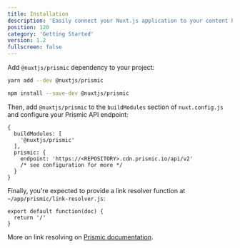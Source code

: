 ```yaml
---
title: Installation
description: 'Easily connect your Nuxt.js application to your content hosted on Prismic'
position: 120
category: 'Getting Started'
version: 1.2
fullscreen: false
---
```


Add `@nuxtjs/prismic` dependency to your project:

<code-group>
  <code-block label="Yarn" active>

```bash
yarn add --dev @nuxtjs/prismic
```

  </code-block>
  <code-block label="NPM">

```bash
npm install --save-dev @nuxtjs/prismic
```

  </code-block>
</code-group>

Then, add `@nuxtjs/prismic` to the `buildModules` section of `nuxt.config.js` and configure your Prismic API endpoint:

```javascript[nuxt.config.js]
{
  buildModules: [
    '@nuxtjs/prismic'
  ],
  prismic: {
    endpoint: 'https://<REPOSITORY>.cdn.prismic.io/api/v2'
    /* see configuration for more */
  }
}
```

Finally, you're expected to provide a link resolver function at `~/app/prismic/link-resolver.js`:

```javascript[link-resolver.js]
export default function(doc) {
  return '/'
}
```

<alert type="info">

More on link resolving on [Prismic documentation](https://prismic.io/docs/technologies/link-resolver-nuxtjs).

</alert>
